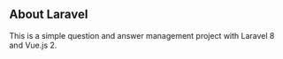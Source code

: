 
## About Laravel
This is a simple question and answer management project with Laravel 8 and Vue.js 2.

